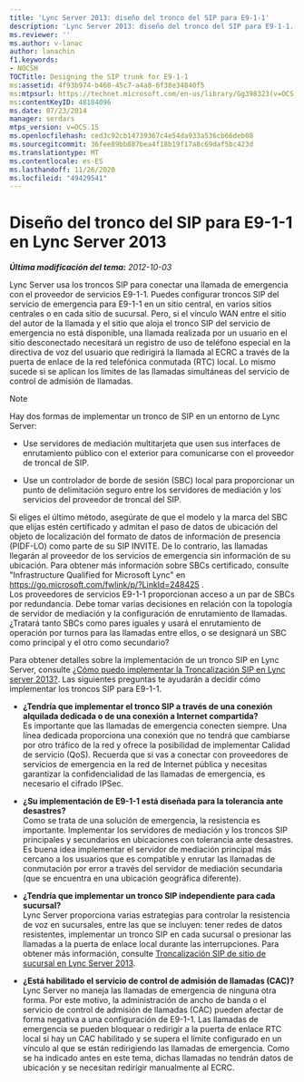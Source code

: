 ```yaml
---
title: 'Lync Server 2013: diseño del tronco del SIP para E9-1-1'
description: 'Lync Server 2013: diseño del tronco del SIP para E9-1-1.'
ms.reviewer: ''
ms.author: v-lanac
author: lanachin
f1.keywords:
- NOCSH
TOCTitle: Designing the SIP trunk for E9-1-1
ms:assetid: 4f93b974-b460-45c7-a4a8-6f38e34840f5
ms:mtpsurl: https://technet.microsoft.com/en-us/library/Gg398323(v=OCS.15)
ms:contentKeyID: 48184096
ms.date: 07/23/2014
manager: serdars
mtps_version: v=OCS.15
ms.openlocfilehash: ced3c92cb14739367c4e54da933a536cb66deb08
ms.sourcegitcommit: 36fee89bb887bea4f18b19f17a8c69daf5bc423d
ms.translationtype: MT
ms.contentlocale: es-ES
ms.lasthandoff: 11/26/2020
ms.locfileid: "49429541"
---
```

# <a name="designing-the-sip-trunk-for-e9-1-1-in-lync-server-2013"></a>Diseño del tronco del SIP para E9-1-1 en Lync Server 2013

<div data-xmlns="http://www.w3.org/1999/xhtml">

<div class="topic" data-xmlns="http://www.w3.org/1999/xhtml" data-msxsl="urn:schemas-microsoft-com:xslt" data-cs="https://msdn.microsoft.com/">

<div data-asp="https://msdn2.microsoft.com/asp">



</div>

<div id="mainSection">

<div id="mainBody">

<span> </span>

_**Última modificación del tema:** 2012-10-03_

Lync Server usa los troncos SIP para conectar una llamada de emergencia con el proveedor de servicios E9-1-1. Puedes configurar troncos SIP del servicio de emergencia para E9-1-1 en un sitio central, en varios sitios centrales o en cada sitio de sucursal. Pero, si el vínculo WAN entre el sitio del autor de la llamada y el sitio que aloja el tronco SIP del servicio de emergencia no está disponible, una llamada realizada por un usuario en el sitio desconectado necesitará un registro de uso de teléfono especial en la directiva de voz del usuario que redirigirá la llamada al ECRC a través de la puerta de enlace de la red telefónica conmutada (RTC) local. Lo mismo sucede si se aplican los límites de las llamadas simultáneas del servicio de control de admisión de llamadas.

<div>


> [!NOTE]  
> Hay dos formas de implementar un tronco de SIP en un entorno de Lync Server: 
> <UL>
> <LI>
> <P>Use servidores de mediación multitarjeta que usen sus interfaces de enrutamiento público con el exterior para comunicarse con el proveedor de troncal de SIP.</P>
> <LI>
> <P>Use un controlador de borde de sesión (SBC) local para proporcionar un punto de delimitación seguro entre los servidores de mediación y los servicios del proveedor de troncal del SIP.</P></LI></UL>Si eliges el último método, asegúrate de que el modelo y la marca del SBC que elijas estén certificado y admitan el paso de datos de ubicación del objeto de localización del formato de datos de información de presencia (PIDF-LO) como parte de su SIP INVITE. De lo contrario, las llamadas llegarán al proveedor de los servicios de emergencia sin información de su ubicación. Para obtener más información sobre SBCs certificado, consulte "Infrastructure Qualified for Microsoft Lync" en <A href="https://go.microsoft.com/fwlink/p/?linkid=248425">https://go.microsoft.com/fwlink/p/?LinkId=248425</A> .<BR>Los proveedores de servicios E9-1-1 proporcionan acceso a un par de SBCs por redundancia. Debe tomar varias decisiones en relación con la topología de servidor de mediación y la configuración de enrutamiento de llamadas. ¿Tratará tanto SBCs como pares iguales y usará el enrutamiento de operación por turnos para las llamadas entre ellos, o se designará un SBC como principal y el otro como secundario?



</div>

Para obtener detalles sobre la implementación de un tronco SIP en Lync Server, consulte [¿Cómo puedo implementar la Troncalización SIP en Lync server 2013?](lync-server-2013-how-do-i-implement-sip-trunking.md). Las siguientes preguntas te ayudarán a decidir cómo implementar los troncos SIP para E9-1-1.

  - **¿Tendría que implementar el tronco SIP a través de una conexión alquilada dedicada o de una conexión a Internet compartida?**  
    Es importante que las llamadas de emergencia conecten siempre. Una línea dedicada proporciona una conexión que no tendrá que cambiarse por otro tráfico de la red y ofrece la posibilidad de implementar Calidad de servicio (QoS). Recuerda que si vas a conectar con proveedores de servicios de emergencia en la red de Internet pública y necesitas garantizar la confidencialidad de las llamadas de emergencia, es necesario el cifrado IPSec.

<!-- end list -->

  - **¿Su implementación de E9-1-1 está diseñada para la tolerancia ante desastres?**  
    Como se trata de una solución de emergencia, la resistencia es importante. Implementar los servidores de mediación y los troncos SIP principales y secundarios en ubicaciones con tolerancia ante desastres. Es buena idea implementar el servidor de mediación principal más cercano a los usuarios que es compatible y enrutar las llamadas de conmutación por error a través del servidor de mediación secundaria (que se encuentra en una ubicación geográfica diferente).

<!-- end list -->

  - **¿Tendría que implementar un tronco SIP independiente para cada sucursal?**  
    Lync Server proporciona varias estrategias para controlar la resistencia de voz en sucursales, entre las que se incluyen: tener redes de datos resistentes, implementar un tronco SIP en cada sucursal o presionar las llamadas a la puerta de enlace local durante las interrupciones. Para obtener más información, consulte [Troncalización SIP de sitio de sucursal en Lync Server 2013](lync-server-2013-branch-site-sip-trunking.md).

<!-- end list -->

  - **¿Está habilitado el servicio de control de admisión de llamadas (CAC)?**  
    Lync Server no maneja las llamadas de emergencia de ninguna otra forma. Por este motivo, la administración de ancho de banda o el servicio de control de admisión de llamadas (CAC) pueden afectar de forma negativa a una configuración de E9-1-1. Las llamadas de emergencia se pueden bloquear o redirigir a la puerta de enlace RTC local si hay un CAC habilitado y se supera el límite configurado en un vínculo al que se están redirigiendo las llamadas de emergencia. Como se ha indicado antes en este tema, dichas llamadas no tendrán datos de ubicación y se necesitan redirigir manualmente al ECRC.

</div>

<span> </span>

</div>

</div>

</div>

